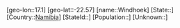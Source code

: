 ﻿---
location: [-22.57,17.1]
type: City
tags:
- geo/City


SpocWebEntityId: 35637
isDeleted: false
confidential: public

---
[geo-lon::17.1]
[geo-lat::-22.57]
[name::Windhoek]
[State::]
[Country::[Namibia](geo/Continent/Africa/Namibia.md)]
[StateId::]
[Population::]
[Unknown::]

